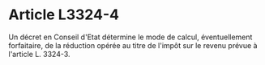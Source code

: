 # Article L3324-4

Un décret en Conseil d'Etat détermine le mode de calcul, éventuellement forfaitaire, de la réduction opérée au titre de l'impôt sur le revenu prévue à l'article L. 3324-3.